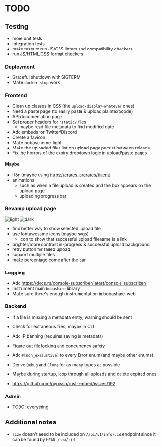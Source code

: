 # TODO

## Testing

- more unit tests
- integration tests
- make tests to run JS/CSS linters and compatibility checkers
- run JS/HTML/CSS format checkers

### Deployment

- Graceful shutdown with SIGTERM
- Make `docker stop` work

### Frontend

- Clean up classes in CSS (the `upload-display-whatever` ones)
- Need a paste page (to easily paste & upload plaintext/code)
- API documentation page
- Set proper headers for `/static/` files
  - maybe read file metadata to find modified date
- Add embeds for Twitter/Discord
- Create a favicon
- Make bobascheme-light
- Make the uploaded files list on upload page persist between reloads
- Fix the horrors of the expiry dropdown logic in upload/paste pages

#### Maybe

- i18n (maybe using https://crates.io/crates/fluent)
- animations
  - such as when a file upload is created and the box appears on the upload page
  - uploading progress bar

### Revamp upload page

![light](https://cdn.discordapp.com/attachments/1018368926494769314/1036779113245057064/Desktop_-_1.png)
![dark](https://cdn.discordapp.com/attachments/1018368926494769314/1036779113597382779/Desktop_-_2.png)

- find better way to show selected upload file
- use fontawesome icons (maybe svgs)
  - icon to show that successful upload filename is a link
- brighter/more contrast in-progress & successful upload background
- retry button for failed upload
- support multiple files
- make percentage come after the bar

### Logging

- Add https://docs.rs/console-subscriber/latest/console_subscriber/
- Instrument main `bobashare` library
- Make sure there's enough instrumentation in bobashare-web

### Backend

- If a file is missing a metadata entry, warning should be sent
- Check for extraneous files, maybe in CLI
- Add IP banning (requires saving in metadata)
- Figure out file locking and concurrency safety
- Add `#[non_exhaustive]` to every Error enum (and maybe other enums)
- Derive `Debug` and `Clone` for as many types as possible

- Maybe during startup, loop through all uploads and delete expired ones
- https://github.com/pyrossh/rust-embed/issues/192

### Admin

- TODO: everything

## Additional notes

- `size` doesn't need to be included on `/api/v1/info/:id` endpoint since it can be found by `HEAD /raw/:id`
